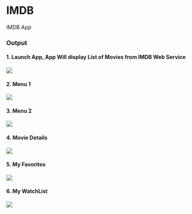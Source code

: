 # IMDB
IMDB App

<h3> Output </h3>

<h4> 1. Launch App, App Will display List of Movies from IMDB Web Service </h4>

![](https://github.com/sivaramgollapudi/IMDB/blob/master/IMDB_App_Launch_Screen.png)

<h4> 2. Menu 1 </h4>

![](https://github.com/sivaramgollapudi/IMDB/blob/master/IMDB_App_Menu1.png)

<h4> 3. Menu 2 </h4>

![](https://github.com/sivaramgollapudi/IMDB/blob/master/IMDB_App_Menu2.png)

<h4> 4. Movie Details </h4>

![](https://github.com/sivaramgollapudi/IMDB/blob/master/IMDB_App_Movie_Details.png)

<h4> 5. My Favorites </h4>

![](https://github.com/sivaramgollapudi/IMDB/blob/master/IMDB_App_MyFavorites.png)

<h4> 6. My WatchList </h4>

![](https://github.com/sivaramgollapudi/IMDB/blob/master/IMDB_App_MyWatchList.png)
